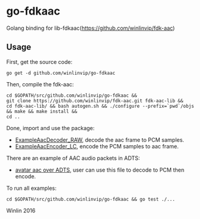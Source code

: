 # go-fdkaac

Golang binding for lib-fdkaac(https://github.com/winlinvip/fdk-aac)

## Usage

First, get the source code:

```
go get -d github.com/winlinvip/go-fdkaac
```

Then, compile the fdk-aac:

```
cd $GOPATH/src/github.com/winlinvip/go-fdkaac &&
git clone https://github.com/winlinvip/fdk-aac.git fdk-aac-lib &&
cd fdk-aac-lib/ && bash autogen.sh && ./configure --prefix=`pwd`/objs && make && make install &&
cd ..
```

Done, import and use the package:

* [ExampleAacDecoder_RAW](codec/example_test.go), decode the aac frame to PCM samples.
* [ExampleAacEncoder_LC](codec/example_test.go), encode the PCM samples to aac frame.

There are an example of AAC audio packets in ADTS:

* [avatar aac over ADTS](doc/adts_data.go), user can use this file to decode to PCM then encode.

To run all examples:

```
cd $GOPATH/src/github.com/winlinvip/go-fdkaac && go test ./...
```

Winlin 2016
